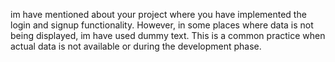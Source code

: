 im have mentioned about your project where you have implemented the login and signup functionality. However, in some places where data is not being displayed, im have used dummy text. This is a common practice when actual data is not available or during the development phase.
